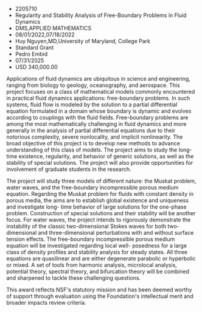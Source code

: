 
* 2205710
* Regularity and Stability Analysis of Free-Boundary Problems in Fluid Dynamics
* DMS,APPLIED MATHEMATICS
* 08/01/2022,07/18/2022
* Huy Nguyen,MD,University of Maryland, College Park
* Standard Grant
* Pedro Embid
* 07/31/2025
* USD 340,000.00

Applications of fluid dynamics are ubiquitous in science and engineering,
ranging from biology to geology, oceanography, and aerospace. This project
focuses on a class of mathematical models commonly encountered in practical
fluid dynamics applications: free-boundary problems. In such systems, fluid flow
is modeled by the solution to a partial differential equation formulated in a
domain whose boundary is dynamic and evolves according to couplings with the
fluid fields. Free-boundary problems are among the most mathematically
challenging in fluid dynamics and more generally in the analysis of partial
differential equations due to their notorious complexity, severe nonlocality,
and implicit nonlinearity. The broad objective of this project is to develop new
methods to advance understanding of this class of models. The project aims to
study the long-time existence, regularity, and behavior of generic solutions, as
well as the stability of special solutions. The project will also provide
opportunities for involvement of graduate students in the research.

The project will study three models of different nature: the Muskat problem,
water waves, and the free-boundary incompressible porous medium equation.
Regarding the Muskat problem for fluids with constant density in porous media,
the aims are to establish global existence and uniqueness and investigate long-
time behavior of large solutions for the one-phase problem. Construction of
special solutions and their stability will be another focus. For water waves,
the project intends to rigorously demonstrate the instability of the classic
two-dimensional Stokes waves for both two-dimensional and three-dimensional
perturbations with and without surface tension effects. The free-boundary
incompressible porous medium equation will be investigated regarding local well-
posedness for a large class of density profiles and stability analysis for
steady states. All three equations are quasilinear and are either degenerate
parabolic or hyperbolic or mixed. A set of tools from harmonic analysis,
microlocal analysis, potential theory, spectral theory, and bifurcation theory
will be combined and sharpened to tackle these challenging questions.

This award reflects NSF's statutory mission and has been deemed worthy of
support through evaluation using the Foundation's intellectual merit and broader
impacts review criteria.
